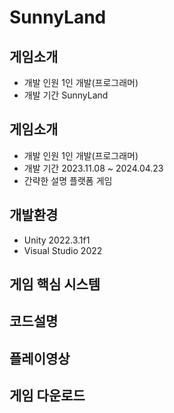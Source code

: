 # SunnyLand

## 게임소개
+ 개발 인원
  1인 개발(프로그래머)
+ 개발 기간 SunnyLand

## 게임소개
+ 개발 인원
  1인 개발(프로그래머)
+ 개발 기간
  2023.11.08 ~ 2024.04.23
+ 간략한 설명
  플랫폼 게임

## 개발환경
+ Unity 2022.3.1f1
+ Visual Studio 2022


## 게임 핵심 시스템



## 코드설명



## 플레이영상 



## 게임 다운로드


